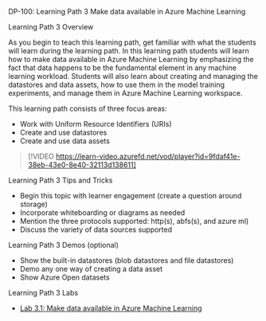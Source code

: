 DP-100: Learning Path 3 Make data available in Azure Machine Learning

Learning Path 3 Overview

As you begin to teach this learning path, get familiar with what the students will learn during the learning path. In this learning path students will learn how to make data available in Azure Machine Learning by emphasizing the fact that data happens to be the fundamental element in any machine learning workload. Students will also learn about creating and managing the datastores and data assets, how to use them in the model training experiments, and manage them in Azure Machine Learning workspace.

This learning path consists of three focus areas:

- Work with Uniform Resource Identifiers (URIs)
- Create and use datastores
- Create and use data assets

> [!VIDEO https://learn-video.azurefd.net/vod/player?id=9fdaf41e-38eb-43e0-8e40-32113d138611]

Learning Path 3 Tips and Tricks

- Begin this topic with learner engagement (create a question around storage)
- Incorporate whiteboarding or diagrams as needed
- Mention the three protocols supported: http(s), abfs(s), and azure ml)
- Discuss the variety of data sources supported

Learning Path 3 Demos (optional)

- Show the built-in datastores (blob datastores and file datastores)
- Demo any one way of creating a data asset
- Show Azure Open datasets

Learning Path 3 Labs

- [Lab 3.1: Make data available in Azure Machine Learning](https://microsoftlearning.github.io/mslearn-azure-ml/Instructions/03-Make-data-available.html) 
